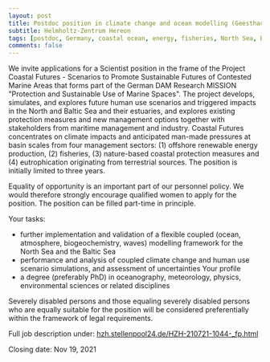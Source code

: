 ```yaml
---
layout: post
title: Postdoc position in climate change and ocean modelling (Geesthacht, Germany)
subtitle: Helmholtz-Zentrum Hereon
tags: [postdoc, Germany, coastal ocean, energy, fisheries, North Sea, Baltic Sea]
comments: false
---
```


We invite applications for a Scientist position in the frame of the Project Coastal Futures - Scenarios to Promote Sustainable Futures of Contested Marine Areas that forms part of the German DAM Research MISSION "Protection and Sustainable Use of Marine Spaces". The project develops, simulates, and explores future human use scenarios and triggered impacts in the North and Baltic Sea and their estuaries, and explores existing protection measures and new management options together with stakeholders from maritime management and industry. Coastal Futures concentrates on climate impacts and anticipated man-made pressures at basin scales from four management sectors: (1) offshore renewable energy production, (2) fisheries, (3) nature-based coastal protection measures and (4) eutrophication originating from terrestrial sources. The position is initially limited to three years.

Equality of opportunity is an important part of our personnel policy. We would therefore strongly encourage qualified women to apply for the position. The position can be filled part-time in principle.

Your tasks:

* further implementation and validation of a flexible coupled (ocean, atmosphere, biogeochemistry, waves) modelling framework for the North Sea and the Baltic Sea
* performance and analysis of coupled climate change and human use scenario simulations, and assessment of uncertainties
Your profile
* a degree (preferably PhD) in oceanography, meteorology, physics, environmental sciences or related disciplines

Severely disabled persons and those equaling severely disabled persons who are equally suitable for the position will be considered preferentially within the framework of legal requirements.

Full job description under: [hzh.stellenpool24.de/HZH-210721-1044-_fp.html](hzh.stellenpool24.de/HZH-210721-1044-_fp.html)

Closing date: Nov 19, 2021
